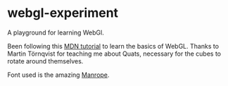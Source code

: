 # webgl-experiment
A playground for learning WebGl.

Been following this [MDN tutorial](https://developer.mozilla.org/en-US/docs/Web/API/WebGL_API/Tutorial) to learn the basics of WebGL.
Thanks to Martin Törnqvist for teaching me about Quats, necessary for the cubes to rotate around themselves. 

Font used is the amazing [Manrope](https://manropefont.com/).
